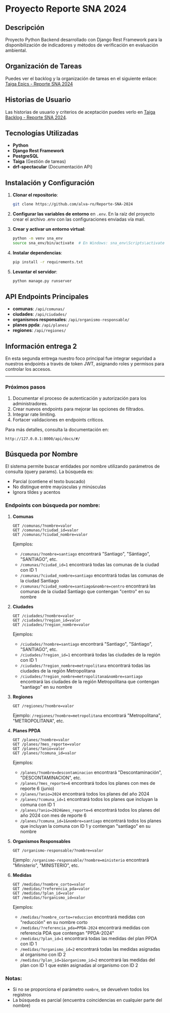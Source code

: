 # Proyecto Reporte SNA 2024

## Descripción
Proyecto Python Backend desarrollado con Django Rest Framework para la disponibilización de indicadores y métodos de verificación en evaluación ambiental.

## Organización de Tareas
Puedes ver el backlog y la organización de tareas en el siguiente enlace:
[Taiga Epics - Reporte SNA 2024](https://tree.taiga.io/project/paulyval-reporte-sna-2024/epics)

## Historias de Usuario
Las historias de usuario y criterios de aceptación puedes verlo en [Taiga Backlog - Reporte SNA 2024](https://tree.taiga.io/project/paulyval-reporte-sna-2024/backlog).

## Tecnologías Utilizadas
- **Python**
- **Django Rest Framework**
- **PostgreSQL**
- **Taiga** (Gestión de tareas)
- **drf-spectacular** (Documentación APi)

## Instalación y Configuración
1. **Clonar el repositorio**:
   ```bash
   git clone https://github.com/alva-ro/Reporte-SNA-2024
   ```
2. **Configurar las variables de entorno** en `.env`.
   En la raíz del proyecto crear el archivo .env con las configuraciones enviadas vía mail.

3. **Crear y activar un entorno virtual**:
   ```bash
   python -m venv sna_env
   source sna_env/bin/activate  # En Windows: sna_env\Scripts\activate
   ```
4. **Instalar dependencias**:
   ```bash
   pip install -r requirements.txt

5. **Levantar el servidor**:
   ```bash
   python manage.py runserver
   ```

## API Endpoints Principales
- **comunas**: `/api/comunas/`
- **ciudades**: `/api/ciudades/`
- **organismos responsales**: `/api/organismo-responsable/`
- **planes ppda**: `/api/planes/`
- **regiones**: `/api/regiones/`


## Información entrega 2
En esta segunda entrega nuestro foco principal fue integrar seguridad a nuestros endpoints a través de token JWT, asignando roles y permisos para controlar los accesos. 

---

### **Próximos pasos**
1. Documentar el proceso de autenticación y autorización para los administradores.
2. Crear nuevos endpoints para mejorar las opciones de filtrados.
3. Integrar rate limiting.
4. Fortacer validaciones en endpoints críticos.


Para más detalles, consulta la documentación en:
```
http://127.0.0.1:8000/api/docs/#/
```

## Búsqueda por Nombre

El sistema permite buscar entidades por nombre utilizando parámetros de consulta (query params). La búsqueda es:
- Parcial (contiene el texto buscado)
- No distingue entre mayúsculas y minúsculas
- Ignora tildes y acentos

### Endpoints con búsqueda por nombre:

1. **Comunas**
   ```
   GET /comunas/?nombre=valor
   GET /comunas/?ciudad_id=valor
   GET /comunas/?ciudad_nombre=valor
   ```
   Ejemplos:
   - `/comunas/?nombre=santiago` encontrará "Santiago", "Sántiago", "SANTIAGO", etc.
   - `/comunas/?ciudad_id=1` encontrará todas las comunas de la ciudad con ID 1
   - `/comunas/?ciudad_nombre=santiago` encontrará todas las comunas de la ciudad Santiago
   - `/comunas/?ciudad_nombre=santiago&nombre=centro` encontrará las comunas de la ciudad Santiago que contengan "centro" en su nombre

2. **Ciudades**
   ```
   GET /ciudades/?nombre=valor
   GET /ciudades/?region_id=valor
   GET /ciudades/?region_nombre=valor
   ```
   Ejemplos:
   - `/ciudades/?nombre=santiago` encontrará "Santiago", "Sántiago", "SANTIAGO", etc.
   - `/ciudades/?region_id=1` encontrará todas las ciudades de la región con ID 1
   - `/ciudades/?region_nombre=metropolitana` encontrará todas las ciudades de la región Metropolitana
   - `/ciudades/?region_nombre=metropolitana&nombre=santiago` encontrará las ciudades de la región Metropolitana que contengan "santiago" en su nombre

3. **Regiones**
   ```
   GET /regiones/?nombre=valor
   ```
   Ejemplo: `/regiones/?nombre=metropolitana` encontrará "Metropolitana", "METROPOLITANA", etc.

4. **Planes PPDA**
   ```
   GET /planes/?nombre=valor
   GET /planes/?mes_reporte=valor
   GET /planes/?anio=valor
   GET /planes/?comuna_id=valor
   ```
   Ejemplos:
   - `/planes/?nombre=descontaminacion` encontrará "Descontaminación", "DESCONTAMINACION", etc.
   - `/planes/?mes_reporte=6` encontrará todos los planes con mes de reporte 6 (junio)
   - `/planes/?anio=2024` encontrará todos los planes del año 2024
   - `/planes/?comuna_id=1` encontrará todos los planes que incluyan la comuna con ID 1
   - `/planes/?anio=2024&mes_reporte=6` encontrará todos los planes del año 2024 con mes de reporte 6
   - `/planes/?comuna_id=1&nombre=santiago` encontrará todos los planes que incluyan la comuna con ID 1 y contengan "santiago" en su nombre

5. **Organismos Responsables**
   ```
   GET /organismo-responsable/?nombre=valor
   ```
   Ejemplo: `/organismo-responsable/?nombre=ministerio` encontrará "Ministerio", "MINISTERIO", etc.

6. **Medidas**
   ```
   GET /medidas/?nombre_corto=valor
   GET /medidas/?referencia_pda=valor
   GET /medidas/?plan_id=valor
   GET /medidas/?organismo_id=valor
   ```
   Ejemplos:
   - `/medidas/?nombre_corto=reduccion` encontrará medidas con "reducción" en su nombre corto
   - `/medidas/?referencia_pda=PPDA-2024` encontrará medidas con referencia PDA que contengan "PPDA-2024"
   - `/medidas/?plan_id=1` encontrará todas las medidas del plan PPDA con ID 1
   - `/medidas/?organismo_id=2` encontrará todas las medidas asignadas al organismo con ID 2
   - `/medidas/?plan_id=1&organismo_id=2` encontrará las medidas del plan con ID 1 que estén asignadas al organismo con ID 2

### Notas:
- Si no se proporciona el parámetro `nombre`, se devuelven todos los registros
- La búsqueda es parcial (encuentra coincidencias en cualquier parte del nombre)